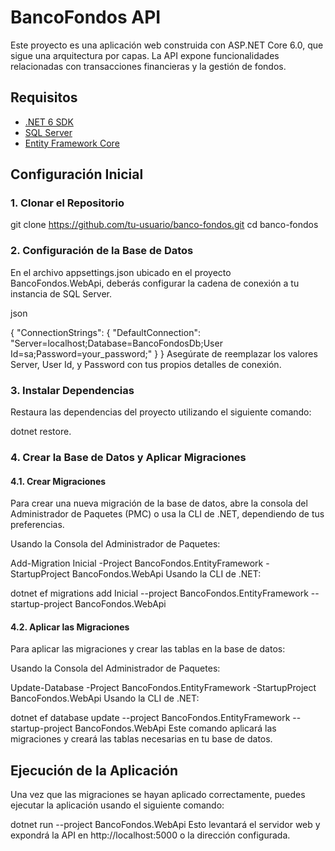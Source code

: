 # BancoFondos API

Este proyecto es una aplicación web construida con ASP.NET Core 6.0, que sigue una arquitectura por capas. La API expone funcionalidades relacionadas con transacciones financieras y la gestión de fondos.

## Requisitos

- [.NET 6 SDK](https://dotnet.microsoft.com/download/dotnet/6.0)
- [SQL Server](https://www.microsoft.com/en-us/sql-server/sql-server-downloads)
- [Entity Framework Core](https://docs.microsoft.com/en-us/ef/core/)

## Configuración Inicial

### 1. Clonar el Repositorio


git clone https://github.com/tu-usuario/banco-fondos.git
cd banco-fondos

### 2. Configuración de la Base de Datos
En el archivo appsettings.json ubicado en el proyecto BancoFondos.WebApi, deberás configurar la cadena de conexión a tu instancia de SQL Server.

json

{
  "ConnectionStrings": {
    "DefaultConnection": "Server=localhost;Database=BancoFondosDb;User Id=sa;Password=your_password;"
  }
}
Asegúrate de reemplazar los valores Server, User Id, y Password con tus propios detalles de conexión.

### 3. Instalar Dependencias
Restaura las dependencias del proyecto utilizando el siguiente comando: 

dotnet restore.

### 4. Crear la Base de Datos y Aplicar Migraciones
#### 4.1. Crear Migraciones
Para crear una nueva migración de la base de datos, abre la consola del Administrador de Paquetes (PMC) o usa la CLI de .NET, dependiendo de tus preferencias.

Usando la Consola del Administrador de Paquetes:



Add-Migration Inicial -Project BancoFondos.EntityFramework -StartupProject BancoFondos.WebApi
Usando la CLI de .NET:


dotnet ef migrations add Inicial --project BancoFondos.EntityFramework --startup-project BancoFondos.WebApi
#### 4.2. Aplicar las Migraciones
Para aplicar las migraciones y crear las tablas en la base de datos:

Usando la Consola del Administrador de Paquetes:


Update-Database -Project BancoFondos.EntityFramework -StartupProject BancoFondos.WebApi
Usando la CLI de .NET:


dotnet ef database update --project BancoFondos.EntityFramework --startup-project BancoFondos.WebApi
Este comando aplicará las migraciones y creará las tablas necesarias en tu base de datos.

## Ejecución de la Aplicación
Una vez que las migraciones se hayan aplicado correctamente, puedes ejecutar la aplicación usando el siguiente comando:


dotnet run --project BancoFondos.WebApi
Esto levantará el servidor web y expondrá la API en http://localhost:5000 o la dirección configurada.
